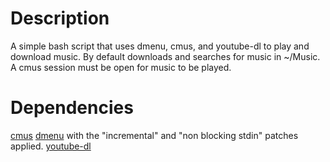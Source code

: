 # Description
A simple bash script that uses dmenu, cmus, and youtube-dl to play and download music. By default downloads and searches for music in ~/Music. A cmus session must be open for music to be played.

# Dependencies
[cmus](https://github.com/cmus/cmus)
[dmenu](https://tools.suckless.org/dmenu/) with the "incremental" and "non blocking stdin" patches applied.
[youtube-dl]( https://github.com/ytdl-org/youtube-dl/)

